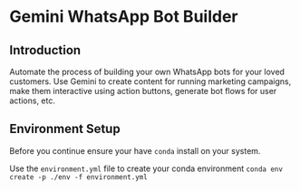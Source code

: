 # Gemini WhatsApp Bot Builder

## Introduction

Automate the process of building your own WhatsApp bots for your loved customers. Use Gemini to create content for running marketing campaigns,
make them interactive using action buttons, generate bot flows for user actions, etc.

## Environment Setup

Before you continue ensure your have `conda` install on your system.

Use the `environment.yml` file to create your conda environment
`conda env create -p ./env -f environment.yml`
